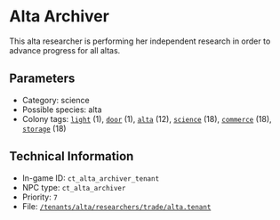 # Alta Archiver

This alta researcher is performing her independent research in order to advance progress for all altas.

## Parameters

- Category: science
- Possible species: alta
- Colony tags: [`light`](https://ceterai.github.io/MyEnternia/Wiki/Tags/Light) (1), [`door`](https://ceterai.github.io/MyEnternia/Wiki/Tags/Door) (1), [`alta`](https://ceterai.github.io/MyEnternia/Wiki/Tags/Alta) (12), [`science`](https://ceterai.github.io/MyEnternia/Wiki/Tags/Science) (18), [`commerce`](https://ceterai.github.io/MyEnternia/Wiki/Tags/Commerce) (18), [`storage`](https://ceterai.github.io/MyEnternia/Wiki/Tags/Storage) (18)

## Technical Information

- In-game ID: `ct_alta_archiver_tenant`
- NPC type: `ct_alta_archiver`
- Priority: `7`
- File: [`/tenants/alta/researchers/trade/alta.tenant`](https://github.com/Ceterai/Enternia/blob/main/tenants/alta/researchers/trade/alta.tenant)
